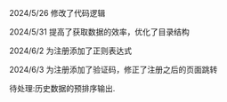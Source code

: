2024/5/26  修改了代码逻辑

2024/5/31  提高了获取数据的效率，优化了目录结构

2024/6/2   为注册添加了正则表达式

2024/6/3   为注册添加了验证码，修正了注册之后的页面跳转

待处理:历史数据的预排序输出.
